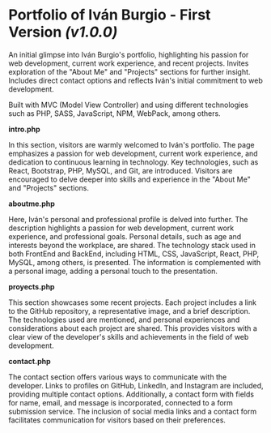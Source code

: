 ﻿# Portfolio of Iván Burgio - First Version _(v1.0.0)_

An initial glimpse into Iván Burgio's portfolio, highlighting his passion for web development, current work experience, and recent projects. Invites exploration of the "About Me" and "Projects" sections for further insight. Includes direct contact options and reflects Iván's initial commitment to web development.

Built with MVC (Model View Controller) and using different technologies such as PHP, SASS, JavaScript, NPM, WebPack, among others.

**intro.php**

In this section, visitors are warmly welcomed to Iván's portfolio. The page emphasizes a passion for web development, current work experience, and dedication to continuous learning in technology. Key technologies, such as React, Bootstrap, PHP, MySQL, and Git, are introduced. Visitors are encouraged to delve deeper into skills and experience in the "About Me" and "Projects" sections.

**aboutme.php**

Here, Iván's personal and professional profile is delved into further. The description highlights a passion for web development, current work experience, and professional goals. Personal details, such as age and interests beyond the workplace, are shared. The technology stack used in both FrontEnd and BackEnd, including HTML, CSS, JavaScript, React, PHP, MySQL, among others, is presented. The information is complemented with a personal image, adding a personal touch to the presentation.

**proyects.php**

This section showcases some recent projects. Each project includes a link to the GitHub repository, a representative image, and a brief description. The technologies used are mentioned, and personal experiences and considerations about each project are shared. This provides visitors with a clear view of the developer's skills and achievements in the field of web development.

**contact.php**

The contact section offers various ways to communicate with the developer. Links to profiles on GitHub, LinkedIn, and Instagram are included, providing multiple contact options. Additionally, a contact form with fields for name, email, and message is incorporated, connected to a form submission service. The inclusion of social media links and a contact form facilitates communication for visitors based on their preferences.
